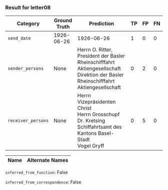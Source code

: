 ### Result for letter08
| Category          | Ground Truth | Prediction | TP | FP | FN |
|------------------|--------------|------------|----|----|----|
| `send_date`        | 1926-06-26 | 1926-06-26 | 1 | 0 | 0 |
| `sender_persons`  | None | Herrn O. Ritter, President der Basler Rheinschifffahrt Aktiengesellschaft<br>Direktion der Basler Rheinschifffahrt Aktiengesellschaft | 0 | 2 | 0 |
| `receiver_persons` | None | Herrn Vizepräsidenten Christ<br>Herrn Grosschupf<br>Dr. Kretsing<br>Schiffahrtsamt des Kantons Basel-Stadt<br>Vogel Gryff | 0 | 5 | 0 |

| Name | Alternate Names |
| --- | --- |

`inferred_from_function`: False

`inferred_from_correspondence`: False
